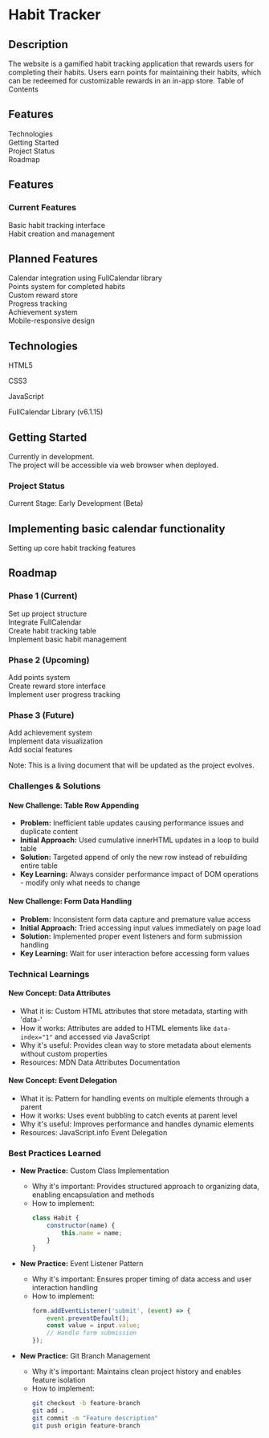 # Habit Tracker
## Description
The website is a gamified habit tracking application that rewards users for completing their habits. Users earn points for maintaining their habits, which can be redeemed for customizable rewards in an in-app store.
Table of Contents

## Features

Technologies  
Getting Started     
Project Status  
Roadmap  

## Features

### Current Features  

Basic habit tracking interface  
Habit creation and management  

## Planned Features

Calendar integration using FullCalendar library  
Points system for completed habits  
Custom reward store  
Progress tracking  
Achievement system  
Mobile-responsive design  

## Technologies

HTML5 

CSS3

JavaScript

FullCalendar Library (v6.1.15)


## Getting Started
Currently in development.  
The project will be accessible via web browser when deployed.

### Project Status
Current Stage: Early Development (Beta)

## Implementing basic calendar functionality
Setting up core habit tracking features

## Roadmap
### Phase 1 (Current)

 Set up project structure  
 Integrate FullCalendar  
 Create habit tracking table  
 Implement basic habit management  

### Phase 2 (Upcoming)  

 Add points system  
 Create reward store interface  
 Implement user progress tracking  

### Phase 3 (Future)

 Add achievement system  
 Implement data visualization  
 Add social features  

Note: This is a living document that will be updated as the project evolves.

### Challenges & Solutions
#### New Challenge: Table Row Appending
- **Problem:** Inefficient table updates causing performance issues and duplicate content
- **Initial Approach:** Used cumulative innerHTML updates in a loop to build table
- **Solution:** Targeted append of only the new row instead of rebuilding entire table
- **Key Learning:** Always consider performance impact of DOM operations - modify only what needs to change

#### New Challenge: Form Data Handling
- **Problem:** Inconsistent form data capture and premature value access
- **Initial Approach:** Tried accessing input values immediately on page load
- **Solution:** Implemented proper event listeners and form submission handling
- **Key Learning:** Wait for user interaction before accessing form values

### Technical Learnings
#### New Concept: Data Attributes
- What it is: Custom HTML attributes that store metadata, starting with 'data-'
- How it works: Attributes are added to HTML elements like `data-index="1"` and accessed via JavaScript
- Why it's useful: Provides clean way to store metadata about elements without custom properties
- Resources: MDN Data Attributes Documentation

#### New Concept: Event Delegation
- What it is: Pattern for handling events on multiple elements through a parent
- How it works: Uses event bubbling to catch events at parent level
- Why it's useful: Improves performance and handles dynamic elements
- Resources: JavaScript.info Event Delegation

### Best Practices Learned
- **New Practice:** Custom Class Implementation
  - Why it's important: Provides structured approach to organizing data, enabling encapsulation and methods
  - How to implement:
    ```javascript
    class Habit {
        constructor(name) {
            this.name = name;
        }
    }
    ```

- **New Practice:** Event Listener Pattern
  - Why it's important: Ensures proper timing of data access and user interaction handling
  - How to implement:
    ```javascript
    form.addEventListener('submit', (event) => {
        event.preventDefault();
        const value = input.value;
        // Handle form submission
    });
    ```

- **New Practice:** Git Branch Management
  - Why it's important: Maintains clean project history and enables feature isolation
  - How to implement:
    ```bash
    git checkout -b feature-branch
    git add .
    git commit -m "Feature description"
    git push origin feature-branch
    ```
